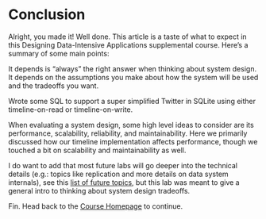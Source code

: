 # Conclusion

Alright, you made it! Well done. This article is a taste of what to expect in this Designing Data-Intensive Applications supplemental course. Here’s a summary of some main points:

It depends is “always” the right answer when thinking about system design. It depends on the assumptions you make about how the system will be used and the tradeoffs you want.

Wrote some SQL to support a super simplified Twitter in SQLite using either timeline-on-read or timeline-on-write.

When evaluating a system design, some high level ideas to consider are its performance, scalability, reliability, and maintainability. Here we primarily discussed how our timeline implementation affects performance, though we touched a bit on scalability and maintainability as well.

I do want to add that most future labs will go deeper into the technical details (e.g.: topics like replication and more details on data system internals), see this [list of future topics](https://dataaldente.com/Home/Posts/Designing-Data-Intensive-Applications-Course.html), but this lab was meant to give a general intro to thinking about system design tradeoffs.

Fin. Head back to the [Course Homepage](https://dataaldente.com/Home/Posts/Designing-Data-Intensive-Applications-Course.html) to continue.
